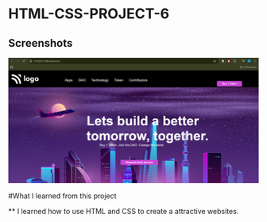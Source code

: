 # HTML-CSS-PROJECT-6

## Screenshots

![image!](/img.png)

#What I learned from this project

** I learned how to use HTML and CSS to create a attractive websites.

